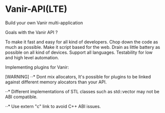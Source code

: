 # Vanir-API(LTE)
Build your own Vanir multi-application

Goals with the Vanir API ?

To make it fast and easy for all kind of developers.
Chop down the code as much as possible.
Make it script based for the web.
Drain as little battery as possible on all kind of devices.
Support all languages.
Testability for low and high level automation.


Implementing plugins for Vanir:


[WARNING]
⋅⋅* Dont mix allocators, It's possible for plugins to be linked against different memory alocators
than your API.

⋅⋅* Different implementations of STL classes such as std::vector may not be ABI compatible.

⋅⋅* Use extern "c" link to avoid C++ ABI issues.
